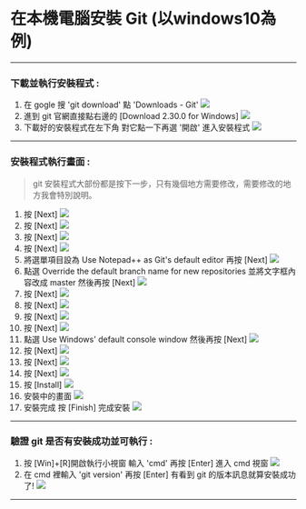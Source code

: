 # 在本機電腦安裝 Git (以windows10為例)

-----

### 下載並執行安裝程式 :
1. 在 gogle 搜 'git download' 點 'Downloads - Git'
![](images/git-install/git-install-001.png)
2. 進到 git 官網直接點右邊的 [Download 2.30.0 for Windows]
![](images/git-install/git-install-002.png)
3. 下載好的安裝程式在左下角 對它點一下再選 '開啟' 進入安裝程式
![](images/git-install/git-install-003.png)

-----

### 安裝程式執行畫面 :
> git 安裝程式大部份都是按下一步，只有幾個地方需要修改，需要修改的地方我會特別說明。
1. 按 [Next]
![](images/git-install/git-install-004.png)
2. 按 [Next]
![](images/git-install/git-install-005.png)
3. 按 [Next]
![](images/git-install/git-install-006.png)
4. 按 [Next]
![](images/git-install/git-install-007.png)
5. 將選單項目設為 Use Notepad++ as Git's default editor 再按 [Next]
![](images/git-install/git-install-008.png)
6. 點選 Override the default branch name for new repositories 並將文字框內容改成 master 然後再按 [Next]
![](images/git-install/git-install-009.png)
7. 按 [Next]
![](images/git-install/git-install-010.png)
8. 按 [Next]
![](images/git-install/git-install-011.png)
9. 按 [Next]
![](images/git-install/git-install-012.png)
10. 按 [Next]
![](images/git-install/git-install-013.png)
11. 點選 Use Windows' default console window 然後再按 [Next]
![](images/git-install/git-install-014.png)
12. 按 [Next]
![](images/git-install/git-install-015.png)
13. 按 [Next]
![](images/git-install/git-install-016.png)
14. 按 [Next]
![](images/git-install/git-install-017.png)
15. 按 [Install]
![](images/git-install/git-install-018.png)
16. 安裝中的畫面
![](images/git-install/git-install-019.png)
17. 安裝完成 按 [Finish] 完成安裝
![](images/git-install/git-install-020.png)

-----

### 驗證 git 是否有安裝成功並可執行 :
1. 按 [Win]+[R]開啟執行小視窗 輸入 'cmd' 再按 [Enter] 進入 cmd 視窗
![](images/git-install/git-install-021.png)
2. 在 cmd 裡輸入 'git version' 再按 [Enter] 有看到 git 的版本訊息就算安裝成功了!
![](images/git-install/git-install-022.png)

-----

